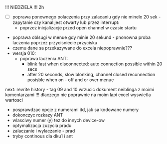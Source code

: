  !!! NIEDZIELA !!! 2h


- [ ] poprawa ponownego polaczenia przy zalacaniu gdy nie minelo 20 sek - zapytanie czy kanal jest otwarty lub przez interrupt:
	- poprzez inicjalizacje przed open channel w czasie startu
- poprawa oblsugi w menue gdy  minie 20 sekund - pnonowna proba laczenia poprzez przycisniecie przycisku
- czemu dane sa przekazywane do excela niepoprawnie???
- wersja 010:
	- poprawa laczenia ANT:
		- blink fast when disconnected: auto connection possible within 20 secs
		- after 20 seconds, slow blonking, channel closed reconnection posisble when on - off and or over menue


next:
revrite history - tag 09 and 10
wrzucic dokument neiblinga z moimi komentarzami
!!! dlaczego nie poprawnie na moim lapi excel wyswietla wartosci
- posprawdzac opcje z numerami itd, jak sa kodowane numery
- dokonczyc rozkazy ANT
- wlasciwy numer (y) tez do innych device-ow
- optymalizacja zuzycia pradu
- zalaczanie i wylaczanie - prad
- tryby continous dla dku1 i ant